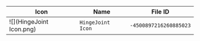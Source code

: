 | Icon | Name | File ID |
| ---  | ---  | ---     |
| ![](HingeJoint Icon.png) | `HingeJoint Icon` | `-4500897216260885023` |
